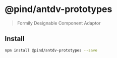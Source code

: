 # @pind/antdv-prototypes

> Formily Designable Component Adaptor

## Install

```bash
npm install @pind/antdv-prototypes --save
```

